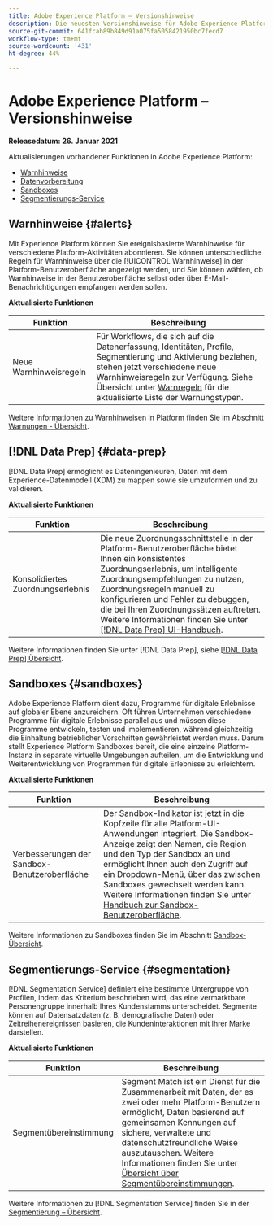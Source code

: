 ```yaml
---
title: Adobe Experience Platform – Versionshinweise
description: Die neuesten Versionshinweise für Adobe Experience Platform.
source-git-commit: 641fcab89b849d91a075fa5058421950bc7fecd7
workflow-type: tm+mt
source-wordcount: '431'
ht-degree: 44%

---
```


# Adobe Experience Platform – Versionshinweise

**Releasedatum: 26. Januar 2021**

Aktualisierungen vorhandener Funktionen in Adobe Experience Platform:

- [Warnhinweise](#alerts)
- [Datenvorbereitung](#data-prep)
- [Sandboxes](#sandboxes)
- [Segmentierungs-Service](#segmentation)

## Warnhinweise {#alerts}

Mit Experience Platform können Sie ereignisbasierte Warnhinweise für verschiedene Platform-Aktivitäten abonnieren. Sie können unterschiedliche Regeln für Warnhinweise über die [!UICONTROL Warnhinweise] in der Platform-Benutzeroberfläche angezeigt werden, und Sie können wählen, ob Warnhinweise in der Benutzeroberfläche selbst oder über E-Mail-Benachrichtigungen empfangen werden sollen.

**Aktualisierte Funktionen**

| Funktion | Beschreibung |
| --- | --- |
| Neue Warnhinweisregeln | Für Workflows, die sich auf die Datenerfassung, Identitäten, Profile, Segmentierung und Aktivierung beziehen, stehen jetzt verschiedene neue Warnhinweisregeln zur Verfügung. Siehe Übersicht unter [Warnregeln](../../observability/alerts/rules.md) für die aktualisierte Liste der Warnungstypen. |

Weitere Informationen zu Warnhinweisen in Platform finden Sie im Abschnitt [Warnungen - Übersicht](../../observability/alerts/overview.md).

## [!DNL Data Prep] {#data-prep}

[!DNL Data Prep] ermöglicht es Dateningenieuren, Daten mit dem Experience-Datenmodell (XDM) zu mappen sowie sie umzuformen und zu validieren.

**Aktualisierte Funktionen**

| Funktion | Beschreibung |
| --- | --- |
| Konsolidiertes Zuordnungserlebnis | Die neue Zuordnungsschnittstelle in der Platform-Benutzeroberfläche bietet Ihnen ein konsistentes Zuordnungserlebnis, um intelligente Zuordnungsempfehlungen zu nutzen, Zuordnungsregeln manuell zu konfigurieren und Fehler zu debuggen, die bei Ihren Zuordnungssätzen auftreten. Weitere Informationen finden Sie unter [[!DNL Data Prep] UI-Handbuch](../../data-prep/home.md). |

Weitere Informationen finden Sie unter [!DNL Data Prep], siehe [[!DNL Data Prep] Übersicht](../../data-prep/home.md).

## Sandboxes {#sandboxes}

Adobe Experience Platform dient dazu, Programme für digitale Erlebnisse auf globaler Ebene anzureichern. Oft führen Unternehmen verschiedene Programme für digitale Erlebnisse parallel aus und müssen diese Programme entwickeln, testen und implementieren, während gleichzeitig die Einhaltung betrieblicher Vorschriften gewährleistet werden muss. Darum stellt Experience Platform Sandboxes bereit, die eine einzelne Platform-Instanz in separate virtuelle Umgebungen aufteilen, um die Entwicklung und Weiterentwicklung von Programmen für digitale Erlebnisse zu erleichtern.

**Aktualisierte Funktionen**

| Funktion | Beschreibung |
| --- | --- |
| Verbesserungen der Sandbox-Benutzeroberfläche | Der Sandbox-Indikator ist jetzt in die Kopfzeile für alle Platform-UI-Anwendungen integriert. Die Sandbox-Anzeige zeigt den Namen, die Region und den Typ der Sandbox an und ermöglicht Ihnen auch den Zugriff auf ein Dropdown-Menü, über das zwischen Sandboxes gewechselt werden kann. Weitere Informationen finden Sie unter [Handbuch zur Sandbox-Benutzeroberfläche](../../sandboxes/ui/user-guide.md). |

Weitere Informationen zu Sandboxes finden Sie im Abschnitt [Sandbox-Übersicht](../../sandboxes/home.md).

## Segmentierungs-Service {#segmentation}

[!DNL Segmentation Service] definiert eine bestimmte Untergruppe von Profilen, indem das Kriterium beschrieben wird, das eine vermarktbare Personengruppe innerhalb Ihres Kundenstamms unterscheidet. Segmente können auf Datensatzdaten (z. B. demografische Daten) oder Zeitreihenereignissen basieren, die Kundeninteraktionen mit Ihrer Marke darstellen.

**Aktualisierte Funktionen**

| Funktion | Beschreibung |
| --- | --- |
| Segmentübereinstimmung | Segment Match ist ein Dienst für die Zusammenarbeit mit Daten, der es zwei oder mehr Platform-Benutzern ermöglicht, Daten basierend auf gemeinsamen Kennungen auf sichere, verwaltete und datenschutzfreundliche Weise auszutauschen. Weitere Informationen finden Sie unter [Übersicht über Segmentübereinstimmungen](../../segmentation/ui/segment-match/overview.md). |

Weitere Informationen zu [!DNL Segmentation Service] finden Sie in der [Segmentierung – Übersicht](../../segmentation/home.md).
